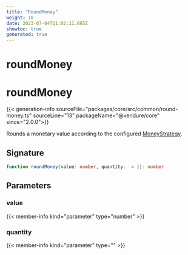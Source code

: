 ```yaml
---
title: "RoundMoney"
weight: 10
date: 2023-07-04T11:02:11.665Z
showtoc: true
generated: true
---
```

<!-- This file was generated from the Vendure source. Do not modify. Instead, re-run the "docs:build" script -->

# roundMoney
<div class="symbol">


# roundMoney

{{< generation-info sourceFile="packages/core/src/common/round-money.ts" sourceLine="13" packageName="@vendure/core" since="2.0.0">}}

Rounds a monetary value according to the configured <a href='/typescript-api/money/money-strategy#moneystrategy'>MoneyStrategy</a>.

## Signature

```TypeScript
function roundMoney(value: number, quantity:  = 1): number
```
## Parameters

### value

{{< member-info kind="parameter" type="number" >}}

### quantity

{{< member-info kind="parameter" type="" >}}

</div>
